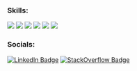 ###  Skills: 

![](https://img.shields.io/badge/Code-Swift-informational?style=flat&logo=swift&logoColor=white&color=0080FF)
![](https://img.shields.io/badge/Code-TypeScript-informational?style=flat&logo=typescript&logoColor=white&color=0080FF)
![](https://img.shields.io/badge/Code-JavaScript-informational?style=flat&logo=javascript&logoColor=white&color=FFFF00)
![](https://img.shields.io/badge/Code-NodeJS-informational?style=flat&logo=react&logoColor=white&color=008040)
![](https://img.shields.io/badge/Code-React-informational?style=flat&logo=react&logoColor=white&color=4AB197)
![](https://img.shields.io/badge/Code-React_Native-informational?style=flat&logo=react&logoColor=white&color=4AB197)

### Socials:

[![LinkedIn Badge](https://img.shields.io/badge/LinkedIn-Profile-informational?style=flat&logo=linkedin&logoColor=white&color=0D76A8)](https://www.linkedin.com/in/matt-pengelly-575ba886/)
[![StackOverflow Badge](https://img.shields.io/stackexchange/stackoverflow/r/7664140?label=reputation&logo=stackoverflow)](https://stackoverflow.com/users/7664140/matt-pengelly)

<!-- ### Github Stats:

<a href="https://github.com/mcpengelly">
  <img align="center" style="margin:0.5rem" src="https://github-readme-stats.vercel.app/api?username=mcpengelly&show_icons=true&line_height=27&count_private=true&title_color=ffffff&text_color=c9cacc&icon_color=4AB097&bg_color=1A2B34" alt="Matt's GitHub Stats" />
</a> -->
